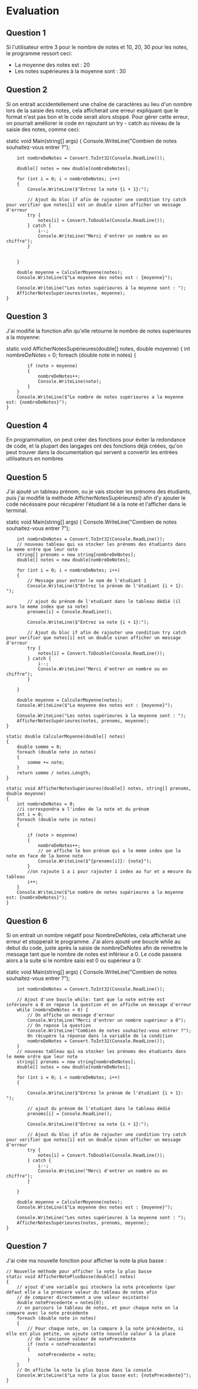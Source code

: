 # Evaluation

## Question 1

Si l'utilisateur entre 3 pour le nombre de notes et 10, 20, 30 pour les notes, le programme ressort ceci:

- La moyenne des notes est : 20
- Les notes supérieures à la moyenne sont : 30

## Question 2

Si on entrait accidentellement une chaîne de caractères au lieu d'un nombre lors de la saisie des notes, cela afficherait une erreur expliquant que le format n'est pas bon et le code serait alors stoppé.
Pour gérer cette erreur, on pourrait améliorer le code en rajoutant un try - catch au niveau de la saisie des notes, comme ceci:

static void Main(string[] args)
    {
        Console.WriteLine("Combien de notes souhaitez-vous entrer ?");
        
        int nombreDeNotes = Convert.ToInt32(Console.ReadLine());

        double[] notes = new double[nombreDeNotes];

        for (int i = 0; i < nombreDeNotes; i++)
        {
            Console.WriteLine($"Entrez la note {i + 1}:");

            // Ajout du bloc if afin de rajouter une condition try catch pour verifier que notes[i] est un double sinon afficher un message d'erreur
            try {
                notes[i] = Convert.ToDouble(Console.ReadLine());
            } catch {
                i--;
                Console.WriteLine("Merci d'entrer un nombre ou en chiffre");
            }
            
            
        }

        double moyenne = CalculerMoyenne(notes);
        Console.WriteLine($"La moyenne des notes est : {moyenne}");

        Console.WriteLine("Les notes supérieures à la moyenne sont : ");
        AfficherNotesSupérieures(notes, moyenne);
    }

## Question 3

J'ai modifié la fonction afin qu'elle retourne le nombre de notes supérieures a la moyenne:

static void AfficherNotesSupérieures(double[] notes, double moyenne)
    {
        int nombreDeNotes = 0;
        foreach (double note in notes)
        {
            
            if (note > moyenne)
            {
                nombreDeNotes++;
                Console.WriteLine(note);
            }
        }
        Console.WriteLine($"Le nombre de notes supérieures a la moyenne est: {nombreDeNotes}");
    }

## Question 4

En programmation, on peut créer des fonctions pour éviter la redondance de code, et la plupart des langages ont des fonctions déjà créées, qu'on peut trouver dans la documentation qui servent a convertir les entrées utilisateurs en nombres

## Question 5

J'ai ajouté un tableau prénom, ou je vais stocker les prénoms des étudiants, puis j'ai modifié la méthode AfficherNotesSupérieures() afin d'y ajouter le code nécéssaire pour récupérer l'étudiant lié a la note et l'afficher dans le terminal.

static void Main(string[] args)
    {
        Console.WriteLine("Combien de notes souhaitez-vous entrer ?");

        int nombreDeNotes = Convert.ToInt32(Console.ReadLine());
        // nouveau tableau qui va stocker les prénoms des étudiants dans le meme ordre que leur note
        string[] prenoms = new string[nombreDeNotes];
        double[] notes = new double[nombreDeNotes];

        for (int i = 0; i < nombreDeNotes; i++)
        {
            // Message pour entrer le nom de l'étudiant 1
            Console.WriteLine($"Entrez le prénom de l'étudiant {i + 1}: ");

            // ajout du prénom de l'etudiant dans le tableau dédié (il aura le meme index que sa note)
            prenoms[i] = Console.ReadLine();

            Console.WriteLine($"Entrez sa note {i + 1}:");

            // Ajout du bloc if afin de rajouter une condition try catch pour verifier que notes[i] est un double sinon afficher un message d'erreur
            try {
                notes[i] = Convert.ToDouble(Console.ReadLine());
            } catch {
                i--;
                Console.WriteLine("Merci d'entrer un nombre ou en chiffre");
            }

        }

        double moyenne = CalculerMoyenne(notes);
        Console.WriteLine($"La moyenne des notes est : {moyenne}");

        Console.WriteLine("Les notes supérieures à la moyenne sont : ");
        AfficherNotesSupérieures(notes, prenoms, moyenne);
    }

    static double CalculerMoyenne(double[] notes)
    {
        double somme = 0;
        foreach (double note in notes)
        {
            somme += note;
        }
        return somme / notes.Length;
    }

    static void AfficherNotesSupérieures(double[] notes, string[] prenoms, double moyenne)
    {
        int nombreDeNotes = 0;
        //i correspondra a l'index de la note et du prénom
        int i = 0;
        foreach (double note in notes)
        {
            
            if (note > moyenne)
            {
                nombreDeNotes++;
                // on affiche le bon prénom qui a le meme index que la note en face de la bonne note 
                Console.WriteLine($"{prenoms[i]}: {note}");
            }
            //on rajoute 1 a i pour rajouter 1 index au fur et a mesure du tableau
            i++;
        }
        Console.WriteLine($"Le nombre de notes supérieures a la moyenne est: {nombreDeNotes}");
    }

## Question 6

Si on entrait un nombre négatif pour NombreDeNotes, cela afficherait une erreur et stopperait le programme.
J'ai alors ajouté une boucle while au debut du code, juste après la saisie de nombreDeNotes afin de remettre le message tant que le nombre de notes est inférieur a 0.
Le code passera alors a la suite si le nombre saisi est 0 ou supérieur a 0:

static void Main(string[] args)
    {
        Console.WriteLine("Combien de notes souhaitez-vous entrer ?");

        int nombreDeNotes = Convert.ToInt32(Console.ReadLine());

        // Ajout d'une boucle while: tant que la note entrée est inférieure a 0 on repose la question et on affiche un message d'erreur
        while (nombreDeNotes < 0) {
            // On affiche un message d'erreur
            Console.WriteLine("Merci d'entrer un nombre supérieur a 0");
            // On repose la question
            Console.WriteLine("Combien de notes souhaitez-vous entrer ?");
            On récupère la réponse dans la variable de la condition
            nombreDeNotes = Convert.ToInt32(Console.ReadLine());
        }
        // nouveau tableau qui va stocker les prénoms des étudiants dans le meme ordre que leur note
        string[] prenoms = new string[nombreDeNotes];
        double[] notes = new double[nombreDeNotes];

        for (int i = 0; i < nombreDeNotes; i++)
        {

            Console.WriteLine($"Entrez le prénom de l'étudiant {i + 1}: ");

            // ajout du prénom de l'etudiant dans le tableau dédié
            prenoms[i] = Console.ReadLine();

            Console.WriteLine($"Entrez sa note {i + 1}:");

            // Ajout du bloc if afin de rajouter une condition try catch pour verifier que notes[i] est un double sinon afficher un message d'erreur
            try {
                notes[i] = Convert.ToDouble(Console.ReadLine());
            } catch {
                i--;
                Console.WriteLine("Merci d'entrer un nombre ou en chiffre");
            }

        }

        double moyenne = CalculerMoyenne(notes);
        Console.WriteLine($"La moyenne des notes est : {moyenne}");

        Console.WriteLine("Les notes supérieures à la moyenne sont : ");
        AfficherNotesSupérieures(notes, prenoms, moyenne);
    }

## Question 7

J'ai crée ma nouvelle fonction pour afficher la note la plus basse :

    // Nouvelle méthode pour afficher la note la plus basse
    static void AfficherNotePlusBasse(double[] notes)
    {
        // ajout d'une variable qui stockera la note précedente (par défaut elle a la premiere valeur du tableau de notes afin
        // de comparer directement a une valeur existante)
        double notePrecedente = notes[0];
        // on parcours le tableau de notes, et pour chaque note on la compare avec la note précédente
        foreach (double note in notes)
        {
            // Pour chaque note, on la compare à la note précédente, si elle est plus petite, on ajoute cette nouvelle valeur à la place
            // de l'ancienne valeur de notePrecedente
            if (note < notePrecedente)
            {
                notePrecedente = note;
            }
        }
        // On affiche la note la plus basse dans la console
        Console.WriteLine($"La note la plus basse est: {notePrecedente}");
    }
